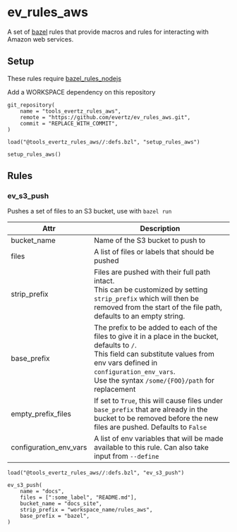 # ev_rules_aws
 
A set of [bazel](https://bazel.build) rules that provide macros and rules for interacting
with Amazon web services.

## Setup
These rules require [bazel_rules_nodejs](https://github.com/bazelbuild/rules_nodejs)

Add a WORKSPACE dependency on this repository
```
git_repository(
    name = "tools_evertz_rules_aws",
    remote = "https://github.com/evertz/ev_rules_aws.git",
    commit = "REPLACE_WITH_COMMIT",
)

load("@tools_evertz_rules_aws//:defs.bzl", "setup_rules_aws")

setup_rules_aws()
```

## Rules
### ev_s3_push
Pushes a set of files to an S3 bucket, use with `bazel run`

| Attr   | Description  |
|---|---|
| bucket_name | Name of the S3 bucket to push to |
| files | A list of files or labels that should be pushed |
| strip_prefix | Files are pushed with their full path intact.<br>This can be customized by setting `strip_prefix` which will then be removed from the start of the file path, defaults to an empty string. |
| base_prefix | The prefix to be added to each of the files to give it in a place in the bucket, defaults to `/`.<br>This field can substitute values from env vars defined in `configuration_env_vars`.<br>Use the syntax `/some/{FOO}/path` for replacement |
| empty_prefix_files | If set to `True`, this will cause files under `base_prefix` that are already in the bucket to be removed before the new files are pushed. Defaults to `False` |
| configuration_env_vars | A list of env variables that will be made available to this rule. Can also take input from `--define`  |

```
load("@tools_evertz_rules_aws//:defs.bzl", "ev_s3_push")

ev_s3_push(
    name = "docs",
    files = [":some_label", "README.md"],
    bucket_name = "docs_site",
    strip_prefix = "workspace_name/rules_aws",
    base_prefix = "bazel",
)
```
